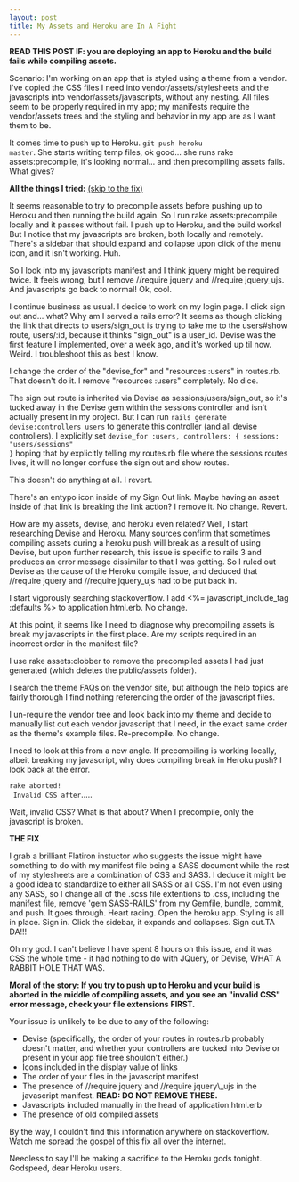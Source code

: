 ```yaml
---
layout: post
title: My Assets and Heroku are In A Fight
---
```


<b>READ THIS POST IF: you are deploying an app to Heroku and the build fails while compiling assets.</b>

Scenario: I'm working on an app that is styled using a theme from a vendor. I've copied the CSS files I need into vendor/assets/stylesheets and the javascripts into vendor/assets/javascripts, without any nesting. All files seem to be properly required in my app; my manifests require the vendor/assets trees and the styling and behavior in my app are as I want them to be.

It comes time to push up to Heroku. <code>git push heroku master</code>. She starts writing temp files, ok good... she runs rake assets:precompile, it's looking normal... and then precompiling assets fails. What gives?


<b>All the things I tried:</b> <a href="#fix">(skip to the fix)</a>

It seems reasonable to try to precompile assets before pushing up to Heroku and then running the build again. So I run rake assets:precompile locally and it passes without fail. I push up to Heroku, and the build works! But I notice that my javascripts are broken, both locally and remotely. There's a sidebar that should expand and collapse upon click of the menu icon, and it isn't working. Huh.

So I look into my javascripts manifest and I think jquery might be required twice. It feels wrong, but I remove //require jquery and //require jquery_ujs. And javascripts go back to normal! Ok, cool.

I continue business as usual. I decide to work on my login page. I click sign out and... what? Why am I served a rails error? It seems as though clicking the link that directs to users/sign\_out is trying to take me to the users#show route, users/:id, because it thinks "sign\_out" is a user_id. Devise was the first feature I implemented, over a week ago, and it's worked up til now. Weird. I troubleshoot this as best I know.

I change the order of the "devise_for" and "resources :users" in routes.rb. That doesn't do it. I remove "resources :users" completely. No dice.

The sign out route is inherited via Devise as sessions/users/sign\_out, so it's tucked away in the Devise gem within the sessions controller and isn't actually present in my project. But I can run <code>rails generate devise:controllers users</code> to generate this controller (and all devise controllers). I explicitly set <code>devise_for :users, controllers: { sessions: "users/sessions" }</code> hoping that by explicitly telling my routes.rb file where the sessions routes lives, it will no longer confuse the sign out and show routes.

This doesn't do anything at all. I revert.

There's an entypo icon inside of my Sign Out link. Maybe having an asset inside of that link is breaking the link action? I remove it. No change. Revert.

How are my assets, devise, and heroku even related? Well, I start researching Devise and Heroku. Many sources confirm that sometimes compiling assets during a heroku push will break as a result of using Devise, but upon further research, this issue is specific to rails 3 and produces an error message dissimilar to that I was getting. So I ruled out Devise as the cause of the Heroku compile issue, and deduced that //require jquery and //require jquery\_ujs had to be put back in.

I start vigorously searching stackoverflow.
I add <%= javascript_include_tag :defaults %> to application.html.erb. No change.

At this point, it seems like I need to diagnose why precompiling assets is break my javascripts in the first place. Are my scripts required in an incorrect order in the manifest file?

I use rake assets:clobber to remove the precompiled assets I had just generated (which deletes the public/assets folder).

I search the theme FAQs on the vendor site, but although the help topics are fairly thorough I find nothing referencing the order of the javascript files.

I un-require the vendor tree and look back into my theme and decide to manually list out each vendor javascript that I need, in the exact same order as the theme's example files. Re-precompile. No change.

I need to look at this from a new angle. If precompiling is working locally, albeit breaking my javascript, why does compiling break in Heroku push? I look back at the error. 

<code>rake aborted!<br>
Invalid CSS after</code>.....

Wait, invalid CSS? What is that about? When I precompile, only the javascript is broken.

<a name="fix"></a><b>THE FIX</b>

I grab a brilliant Flatiron instuctor who suggests the issue might have something to do with my manifest file being a SASS document while the rest of my stylesheets are a combination of CSS and SASS. I deduce it might be a good idea to standardize to either all SASS or all CSS. I'm not even using any SASS, so I change all of the .scss file extentions to .css, including the manifest file, remove 'gem SASS-RAILS' from my Gemfile, bundle, commit, and push. It goes through. Heart racing. Open the heroku app. Styling is all in place. Sign in. Click the sidebar, it expands and collapses. Sign out.TA DA!!!

Oh my god. I can't believe I have spent 8 hours on this issue, and it was CSS the whole time - it had nothing to do with JQuery, or Devise, WHAT A RABBIT HOLE THAT WAS.

<b>Moral of the story: If you try to push up to Heroku and your build is aborted in the middle of compiling assets, and you see an "invalid CSS" error message, check your file extensions FIRST.</b>

Your issue is unlikely to be due to any of the following:<ul>
<li>Devise (specifically, the order of your routes in routes.rb probably doesn't matter, and whether your controllers are tucked into Devise or present in your app file tree shouldn't either.)</li>
<li>Icons included in the display value of links</li>
<li>The order of your files in the javascript manifest</li>
<li>The presence of //require jquery and //require jquery\_ujs in the javascript manifest. <b>READ: DO NOT REMOVE THESE.</b></li>
<li>Javascripts included manually in the head of application.html.erb</li>
<li>The presence of old compiled assets</li></ul>


By the way, I couldn't find this information anywhere on stackoverflow. Watch me spread the gospel of this fix all over the internet.

Needless to say I'll be making a sacrifice to the Heroku gods tonight. Godspeed, dear Heroku users.